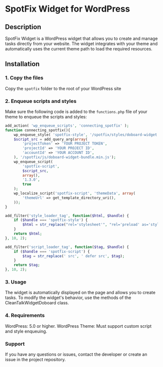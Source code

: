 # SpotFix Widget for WordPress

## Description
SpotFix Widget is a WordPress widget that allows you to create and manage tasks directly from your website. The widget integrates with your theme and automatically uses the current theme path to load the required resources.

## Installation

### 1. Copy the files
Copy the `spotfix` folder to the root of your WordPress site

### 2. Enqueue scripts and styles
Make sure the following code is added to the `functions.php` file of your theme to enqueue the scripts and styles:

```php
add_action( 'wp_enqueue_scripts', 'connecting_spotfix' );
function connecting_spotfix(){
    wp_enqueue_style( 'spotfix-style', '/spotfix/styles/doboard-widget.css');
	$script_src = add_query_arg(array(
		'projectToken' => 'YOUR PROJECT TOKEN',
		'projectId' => 'YOUR PROJECT ID',
		'accountId' => 'YOUR ACCOUNT ID',
	), '/spotfix/js/doboard-widget-bundle.min.js');
	wp_enqueue_script(
		'spotfix-script',
		$script_src,
		array(),
		'1.3.0',
		true
	);
    wp_localize_script('spotfix-script', 'themeData', array(
        'themeUrl' => get_template_directory_uri(),
    ));
}

add_filter('style_loader_tag', function($html, $handle) {
	if ($handle === 'spotfix-style') {
		$html = str_replace("rel='stylesheet'", "rel='preload' as='style' onload=\"this.rel='stylesheet'\"", $html);
	}
	return $html;
}, 10, 2);

add_filter('script_loader_tag', function($tag, $handle) {
	if ($handle === 'spotfix-script') {
		$tag = str_replace(' src', ' defer src', $tag);
	}
	return $tag;
}, 10, 2);
```

### 3. Usage
The widget is automatically displayed on the page and allows you to create tasks.
To modify the widget's behavior, use the methods of the CleanTalkWidgetDoboard class.

### 4. Requirements
WordPress: 5.0 or higher.
WordPress Theme: Must support custom script and style enqueuing.

### Support
If you have any questions or issues, contact the developer or create an issue in the project repository.